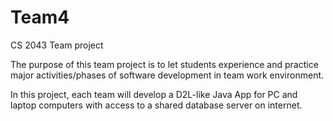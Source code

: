 # Team4
CS 2043 Team project

The purpose of this team project is to let students experience and practice major activities/phases of software development in team work environment.

In this project, each team will develop a D2L-like Java App for PC and laptop computers with access to a shared database server on internet.
